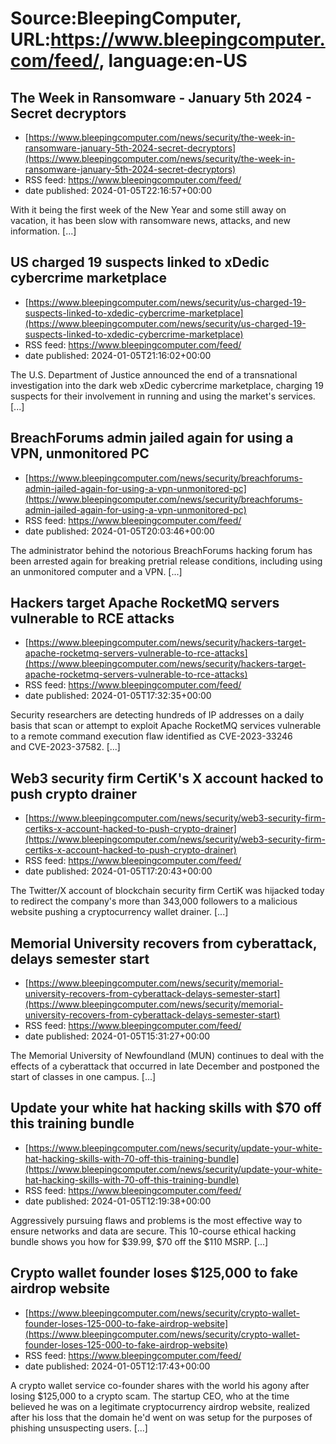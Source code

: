 # Source:BleepingComputer, URL:https://www.bleepingcomputer.com/feed/, language:en-US

## The Week in Ransomware - January 5th 2024 - Secret decryptors
 - [https://www.bleepingcomputer.com/news/security/the-week-in-ransomware-january-5th-2024-secret-decryptors](https://www.bleepingcomputer.com/news/security/the-week-in-ransomware-january-5th-2024-secret-decryptors)
 - RSS feed: https://www.bleepingcomputer.com/feed/
 - date published: 2024-01-05T22:16:57+00:00

With it being the first week of the New Year and some still away on vacation, it has been slow with ransomware news, attacks, and new information. [...]

## US charged 19 suspects linked to xDedic cybercrime marketplace
 - [https://www.bleepingcomputer.com/news/security/us-charged-19-suspects-linked-to-xdedic-cybercrime-marketplace](https://www.bleepingcomputer.com/news/security/us-charged-19-suspects-linked-to-xdedic-cybercrime-marketplace)
 - RSS feed: https://www.bleepingcomputer.com/feed/
 - date published: 2024-01-05T21:16:02+00:00

The U.S. Department of Justice announced the end of a transnational investigation into the dark web xDedic cybercrime marketplace, charging 19 suspects for their involvement in running and using the market's services. [...]

## BreachForums admin jailed again for using a VPN, unmonitored PC
 - [https://www.bleepingcomputer.com/news/security/breachforums-admin-jailed-again-for-using-a-vpn-unmonitored-pc](https://www.bleepingcomputer.com/news/security/breachforums-admin-jailed-again-for-using-a-vpn-unmonitored-pc)
 - RSS feed: https://www.bleepingcomputer.com/feed/
 - date published: 2024-01-05T20:03:46+00:00

The administrator behind the notorious BreachForums hacking forum has been arrested again for breaking pretrial release conditions, including using an unmonitored computer and a VPN. [...]

## Hackers target Apache RocketMQ servers vulnerable to RCE attacks
 - [https://www.bleepingcomputer.com/news/security/hackers-target-apache-rocketmq-servers-vulnerable-to-rce-attacks](https://www.bleepingcomputer.com/news/security/hackers-target-apache-rocketmq-servers-vulnerable-to-rce-attacks)
 - RSS feed: https://www.bleepingcomputer.com/feed/
 - date published: 2024-01-05T17:32:35+00:00

Security researchers are detecting hundreds of IP addresses on a daily basis that scan or attempt to exploit Apache RocketMQ services vulnerable to a remote command execution flaw identified as CVE-2023-33246 and CVE-2023-37582. [...]

## Web3 security firm CertiK's X account hacked to push crypto drainer
 - [https://www.bleepingcomputer.com/news/security/web3-security-firm-certiks-x-account-hacked-to-push-crypto-drainer](https://www.bleepingcomputer.com/news/security/web3-security-firm-certiks-x-account-hacked-to-push-crypto-drainer)
 - RSS feed: https://www.bleepingcomputer.com/feed/
 - date published: 2024-01-05T17:20:43+00:00

The Twitter/X account of blockchain security firm CertiK was hijacked today to redirect the company's more than 343,000 followers to a malicious website pushing a cryptocurrency wallet drainer. [...]

## Memorial University recovers from cyberattack, delays semester start
 - [https://www.bleepingcomputer.com/news/security/memorial-university-recovers-from-cyberattack-delays-semester-start](https://www.bleepingcomputer.com/news/security/memorial-university-recovers-from-cyberattack-delays-semester-start)
 - RSS feed: https://www.bleepingcomputer.com/feed/
 - date published: 2024-01-05T15:31:27+00:00

The Memorial University of Newfoundland (MUN) continues to deal with the effects of a cyberattack that occurred in late December and postponed the start of classes in one campus. [...]

## Update your white hat hacking skills with $70 off this training bundle
 - [https://www.bleepingcomputer.com/news/security/update-your-white-hat-hacking-skills-with-70-off-this-training-bundle](https://www.bleepingcomputer.com/news/security/update-your-white-hat-hacking-skills-with-70-off-this-training-bundle)
 - RSS feed: https://www.bleepingcomputer.com/feed/
 - date published: 2024-01-05T12:19:38+00:00

Aggressively pursuing flaws and problems is the most effective way to ensure networks and data are secure. This 10-course ethical hacking bundle shows you how for $39.99, $70 off the $110 MSRP. [...]

## Crypto wallet founder loses $125,000 to fake airdrop website
 - [https://www.bleepingcomputer.com/news/security/crypto-wallet-founder-loses-125-000-to-fake-airdrop-website](https://www.bleepingcomputer.com/news/security/crypto-wallet-founder-loses-125-000-to-fake-airdrop-website)
 - RSS feed: https://www.bleepingcomputer.com/feed/
 - date published: 2024-01-05T12:17:43+00:00

A crypto wallet service co-founder shares with the world his agony after losing $125,000 to a crypto scam. The startup CEO, who at the time believed he was on a legitimate cryptocurrency airdrop website, realized after his loss that the domain he'd went on was setup for the purposes of phishing unsuspecting users. [...]

